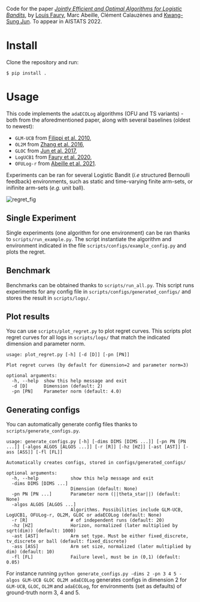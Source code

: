 Code for the paper [_Jointly Efficient and Optimal Algorithms for Logistic Bandits_](https://arxiv.org/pdf/2201.01985.pdf), by [Louis Faury](https://www.louisfaury.com), Marc Abeille, Clément Calauzènes and [Kwang-Sung Jun](https://kwangsungjun.github.io). To appear in AISTATS 2022. 


# Install
Clone the repository and run:
```shell
$ pip install .
```

# Usage

This code implements the `adaECOLog` algorithms (OFU and TS variants) - both from the aforedmentioned paper, along with several baselines (oldest to newest):

- `GLM-UCB` from [Filippi et al. 2010](https://papers.nips.cc/paper/2010/file/c2626d850c80ea07e7511bbae4c76f4b-Paper.pdf),
- `OL2M` from [Zhang et al. 2016](http://proceedings.mlr.press/v48/zhangb16.pdf),
- `GLOC` from [Jun et al. 2017](https://proceedings.neurips.cc/paper/2017/file/28dd2c7955ce926456240b2ff0100bde-Paper.pdf),
- `LogUCB1` from [Faury et al. 2020](http://proceedings.mlr.press/v119/faury20a/faury20a.pdf),
- `OFULog-r` from [Abeille et al. 2021](http://proceedings.mlr.press/v130/abeille21a/abeille21a.pdf).


Experiments can be ran for several Logistic Bandit (_i.e_ structured Bernoulli feedback) environments, such as static and time-varying finite arm-sets, or inifinite arm-sets (_e.g._ unit ball).

![regret_fig](./regret_fig.png)

## Single Experiment 
Single experiments (one algorithm for one environment) can be ran thanks to `scripts/run_example.py`. The script instantiate the algorithm and environment indicated in the file `scripts/configs/example_config.py` and plots the regret.

## Benchmark
Benchmarks can be obtained thanks to `scripts/run_all.py`. This script runs experiments for any config file in `scripts/configs/generated_configs/` and stores the result in `scripts/logs/`. 


## Plot results
You can use `scripts/plot_regret.py` to plot regret curves. This scripts plot regret curves for all logs in `scripts/logs/` that match the indicated dimension and parameter norm. 

```
usage: plot_regret.py [-h] [-d [D]] [-pn [PN]]

Plot regret curves (by default for dimension=2 and parameter norm=3)

optional arguments:
  -h, --help  show this help message and exit
  -d [D]      Dimension (default: 2)
  -pn [PN]    Parameter norm (default: 4.0)
```


## Generating configs 
You can automatically generate config files thanks to `scripts/generate_configs.py`. 

```
usage: generate_configs.py [-h] [-dims DIMS [DIMS ...]] [-pn PN [PN ...]] [-algos ALGOS [ALGOS ...]] [-r [R]] [-hz [HZ]] [-ast [AST]] [-ass [ASS]] [-fl [FL]]

Automatically creates configs, stored in configs/generated_configs/

optional arguments:
  -h, --help            show this help message and exit
  -dims DIMS [DIMS ...]
                        Dimension (default: None)
  -pn PN [PN ...]       Parameter norm (||theta_star||) (default: None)
  -algos ALGOS [ALGOS ...]
                        Algorithms. Possibilities include GLM-UCB, LogUCB1, OFULog-r, OL2M, GLOC or adaECOLog (default: None)
  -r [R]                # of independent runs (default: 20)
  -hz [HZ]              Horizon, normalized (later multiplied by sqrt(dim)) (default: 1000)
  -ast [AST]            Arm set type. Must be either fixed_discrete, tv_discrete or ball (default: fixed_discrete)
  -ass [ASS]            Arm set size, normalized (later multiplied by dim) (default: 10)
  -fl [FL]              Failure level, must be in (0,1) (default: 0.05)
```

For instance running `python generate_configs.py -dims 2 -pn 3 4 5 -algos GLM-UCB GLOC OL2M adaECOLog` generates configs in dimension 2 for `GLM-UCB`, `GLOC`, `OL2M` and `adaECOLog`, for environments (set as defaults) of ground-truth norm 3, 4 and 5.




